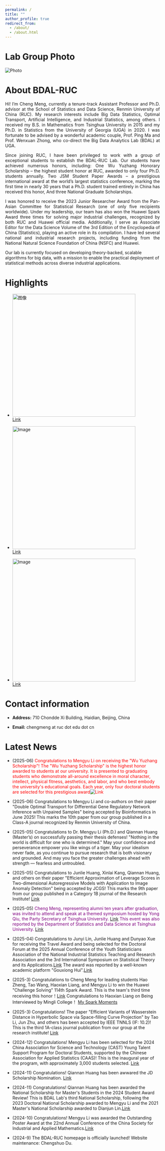 ```yaml
---
permalink: /
title: ""
author_profile: true
redirect_from: 
  - /about/
  - /about.html
---
```


Lab Group Photo
======
![Photo](../files/实验室合照.jpg)


About BDAL-RUC
======
<p style="text-align: justify;">
Hi! I’m Cheng Meng, currently a tenure-track Assistant Professor and Ph.D. advisor at the School of Statistics and Data Science, Renmin University of China (RUC). My research interests include Big Data Statistics, Optimal Transport, Artificial Intelligence, and Industrial Statistics, among others. I received my B.S. in Mathematics from Tsinghua University in 2015 and my Ph.D. in Statistics from the University of Georgia (UGA) in 2020. I was fortunate to be advised by a wonderful academic couple, Prof. Ping Ma and Prof. Wenxuan Zhong, who co-direct the Big Data Analytics Lab (BDAL) at UGA.
</p>

<p style="text-align: justify;">
Since joining RUC, I have been privileged to work with a group of exceptional students to establish the BDAL-RUC Lab. Our students have achieved numerous honors, including: One Wu Yuzhang Honorary Scholarship – the highest student honor at RUC, awarded to only four Ph.D. students annually. Two JSM Student Paper Awards – a prestigious international award at the world’s largest statistics conference, marking the first time in nearly 30 years that a Ph.D. student trained entirely in China has received this honor, And three National Graduate Scholarships.
</p>

<p style="text-align: justify;">
I was honored to receive the 2023 Junior Researcher Award from the Pan-Asian Committee for Statistical Research (one of only five recipients worldwide). Under my leadership, our team has also won the Huawei Spark Award three times for solving major industrial challenges, recognized by both RUC and Huawei official media. Additionally, I serve as Associate Editor for the Data Science Volume of the 3rd Edition of the Encyclopedia of China (Statistics), playing an active role in its compilation. I have led several national and industrial research projects, including funding from the National Natural Science Foundation of China (NSFC) and Huawei.

Our lab is currently focused on developing theory-backed, scalable algorithms for big data, with a mission to enable the practical deployment of statistical methods across diverse industrial applications.
</p>



Highlights
======

-  <img src="https://cheng-bdal.github.io//images/赛道.jpg" alt="图像" width="400"><br>
  [Link](https://mp.weixin.qq.com/s/jtmVn6od7OL0Z7EPplROpQ)

-  <img src="https://cheng-bdal.github.io//images/新生讲话.jpg" alt="Image" width="400"><br>
  [Link](https://mp.weixin.qq.com/s/bSx9Vl2pe-LEdYZdeyDGRQ)
  
- <img src="https://cheng-bdal.github.io//images/清华校友.jpg" alt="Image" width="400"><br>
  [Link](https://mp.weixin.qq.com/s/OQwr1EvCYTcqG4Tm2Yl84Q)

Contact information
======
- **Address:** 710 Chondde Xi Building, Haidian, Beijing, China

- **Email:** chengmeng at ruc dot edu dot cn

Latest News
======
- (2025-06) <span style="color:red">Congratulations to Mengyu Li on receiving the "Wu Yuzhang Scholarship"! The "Wu Yuzhang Scholarship" is the highest honor awarded to students at our university. It is presented to graduating students who demonstrate all-around excellence in moral character, intellect, physical fitness, aesthetics, and labor, and who best embody the university's educational goals. Each year, only four doctoral students are selected for this prestigious award![Link](https://mp.weixin.qq.com/s/QhNF0S1-fVvmXWJoVN2c3Q)<span>

- (2025-06) Congratulations to Mengyu Li and co-authors on their paper "Double Optimal Transport for Differential Gene Regulatory Network Inference with Unpaired Samples" being accepted by Bioinformatics in June 2025! This marks the 10th paper from our group published in a Class-A journal recognized by Renmin University of China.

- (2025-05) Congratulations to Dr. Mengyu Li (Ph.D.) and Qiannan Huang (Master’s) on successfully passing their thesis defenses! "Nothing in the world is difficult for one who is determined." May your confidence and perseverance empower you like wings of a tiger. May your idealism never fade, as you continue to pursue research that is both visionary and grounded. And may you face the greater challenges ahead with strength — fearless and untroubled.

- (2025-05) Congratulations to Junlie Huang, Xinlai Kang, Qiannan Huang, and others on their paper "Efficient Approximation of Leverage Scores in Two-dimensional Autoregressive Models with Application to Image Anomaly Detection" being accepted by JCGS! This marks the 9th paper from our group published in a Category 1B journal of the Research Institute!
[Link](https://mp.weixin.qq.com/s/68Qa5Yv9DNXlm035fzIhjQ)

- (2025-05) <span style="color:purple"> Cheng Meng, representing alumni ten years after graduation, was invited to attend and speak at a themed symposium hosted by Yong Qiu, the Party Secretary of Tsinghua University. [Link](https://mp.weixin.qq.com/s/d8KrSRIqVNIQVdvBO0yjFw) This event was also reported by the Department of Statistics and Data Science at Tsinghua University. [Link](https://mp.weixin.qq.com/s/utOxnb63ZurO7jPo6NpkAg)<span>

- (2025-04) Congratulations to Junyi Lin, Junlie Huang and Dunyao Xue for receiving the Travel Award and being selected for the Doctoral Forum at the 2025 Annual Conference of the Youth Statisticians Association of the National Industrial Statistics Teaching and Research Association and the 3rd International Symposium on Statistical Theory and its Applications.[Link](https://mp.weixin.qq.com/s/ko2HoiA6hpjWPdyo8Q8E-g) The award was  reported by a well-known academic platform "Gouxiong Hui".[Link](https://mp.weixin.qq.com/s/secOUhCJQb0NYumfMlM5qQ) 

- (2025-3) Congratulations to Cheng Meng for leading students Hao Zheng, Tao Wang, Haoxian Liang, and Mengyu Li to win the Huawei "Challenge Solving" 114th Spark Award. This is the team's third time receiving this honor！[Link](https://mp.weixin.qq.com/s/NXFraboslDTdyHaGAFEjFA) 
Congratulations to Haoxian Liang on Being Interviewed by Mingli College！
[My Spark Moments](https://mp.weixin.qq.com/s/0SyJYpWQNhOvDi2sjYaxOg)

- (2025-3) Congratulations! The paper "Efficient Variants of Wasserstein Distance in Hyperbolic Space via Space-filling Curve Projection" by Tao Li, Jun Zhu, and others has been accepted by IEEE TNNLS (IF: 10.2)! This is the third 1A-class journal publication from our group at the research institute!
[Link](https://mp.weixin.qq.com/s/1LUVaZowmOd9oIREQAScgA)

- (2024-12) Congratulations! Mengyu Li has been selected for the 2024 China Association for Science and Technology (CAST) Young Talent Support Program for Doctoral Students, supported by the Chinese Association for Applied Statistics (CAAS)! This is the inaugural year of the program, with approximately 3,000 students selected.
[Link](https://mp.weixin.qq.com/s/rRtjWDszTF0U0GonVTHsRA)

- (2024-11) Congratulations! Qiannan Huang has been awwared the JD Scholarship Nomination.
[Link](https://mp.weixin.qq.com/s/yr_M4j9BJM41Ku5_H25O0Q)

- (2024-11) Congratulations! Qiannan Huang has been awarded the National Scholarship for Master's Students in the 2024 Student Award Review! This is BDAL Lab's third National Scholarship, following the 2023 Doctoral National Scholarship awarded to Mengyu Li and the 2021 Master's National Scholarship awarded to Dianjun Lin.[Link](https://cheng-bdal.github.io//images/黄倩楠国奖.jpg)

- (2024-10) Congratulations! Mengyu Li was awarded the Outstanding Poster Award at the 22nd Annual Conference of the China Society for Industrial and Applied Mathematics.[Link](https://mp.weixin.qq.com/s/ffKNLItqx5vv-P0r3Yd2QQ)

- (2024-9) The BDAL-RUC homepage is officially launched! Website maintenance: Chengshuo Du.
